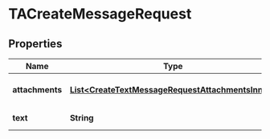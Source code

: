 

# TACreateMessageRequest


## Properties

| Name | Type | Description | Notes |
|------------ | ------------- | ------------- | -------------|
|**attachments** | [**List&lt;CreateTextMessageRequestAttachmentsInner&gt;**](CreateTextMessageRequestAttachmentsInner.md) | Attachments to a DM Event. |  [optional] |
|**text** | **String** | Text of the message. |  [optional] |



